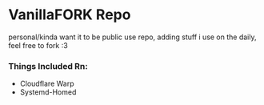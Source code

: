 # VanillaFORK Repo
personal/kinda want it to be public use repo, adding stuff i use on the daily,
feel free to fork :3 


### Things Included Rn:
- Cloudflare Warp
- Systemd-Homed
